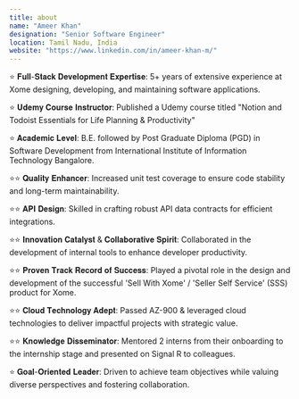 ```yaml
---
title: about
name: "Ameer Khan"
designation: "Senior Software Engineer"
location: Tamil Nadu, India
website: "https://www.linkedin.com/in/ameer-khan-m/"
---
```


⭐️ 𝐅𝐮𝐥𝐥-𝐒𝐭𝐚𝐜𝐤 𝐃𝐞𝐯𝐞𝐥𝐨𝐩𝐦𝐞𝐧𝐭 𝐄𝐱𝐩𝐞𝐫𝐭𝐢𝐬𝐞: 5+ years of extensive experience at Xome designing, developing, and maintaining software applications.

⭐️ 𝐔𝐝𝐞𝐦𝐲 𝐂𝐨𝐮𝐫𝐬𝐞 𝐈𝐧𝐬𝐭𝐫𝐮𝐜𝐭𝐨𝐫: Published a Udemy course titled "Notion and Todoist Essentials for Life Planning & Productivity"

⭐️ 𝐀𝐜𝐚𝐝𝐞𝐦𝐢𝐜 𝐋𝐞𝐯𝐞𝐥: B.E. followed by Post Graduate Diploma (PGD) in Software Development from International Institute of Information Technology Bangalore.

⭐️⭐️ 𝐐𝐮𝐚𝐥𝐢𝐭𝐲 𝐄𝐧𝐡𝐚𝐧𝐜𝐞𝐫: Increased unit test coverage to ensure code stability and long-term maintainability.

⭐️⭐️ 𝐀𝐏𝐈 𝐃𝐞𝐬𝐢𝐠𝐧: Skilled in crafting robust API data contracts for efficient integrations.

⭐️⭐️ 𝐈𝐧𝐧𝐨𝐯𝐚𝐭𝐢𝐨𝐧 𝐂𝐚𝐭𝐚𝐥𝐲𝐬𝐭 & 𝐂𝐨𝐥𝐥𝐚𝐛𝐨𝐫𝐚𝐭𝐢𝐯𝐞 𝐒𝐩𝐢𝐫𝐢𝐭: Collaborated in the development of internal tools to enhance developer productivity.

⭐️⭐️ 𝐏𝐫𝐨𝐯𝐞𝐧 𝐓𝐫𝐚𝐜𝐤 𝐑𝐞𝐜𝐨𝐫𝐝 𝐨𝐟 𝐒𝐮𝐜𝐜𝐞𝐬𝐬: Played a pivotal role in the design and development of the successful 'Sell With Xome' / 'Seller Self Service' (SSS) product for Xome.

⭐️⭐️ 𝐂𝐥𝐨𝐮𝐝 𝐓𝐞𝐜𝐡𝐧𝐨𝐥𝐨𝐠𝐲 𝐀𝐝𝐞𝐩𝐭: Passed AZ-900 & leveraged cloud technologies to deliver impactful projects with strategic value.

⭐️⭐️ 𝐊𝐧𝐨𝐰𝐥𝐞𝐝𝐠𝐞 𝐃𝐢𝐬𝐬𝐞𝐦𝐢𝐧𝐚𝐭𝐨𝐫: Mentored 2 interns from their onboarding to the internship stage and presented on Signal R to colleagues.

⭐️ 𝐆𝐨𝐚𝐥-𝐎𝐫𝐢𝐞𝐧𝐭𝐞𝐝 𝐋𝐞𝐚𝐝𝐞𝐫: Driven to achieve team objectives while valuing diverse perspectives and fostering collaboration.